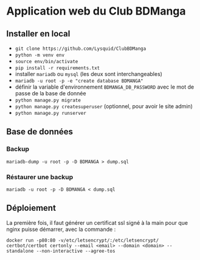 # Application web du Club BDManga

## Installer en local

 - `git clone https://github.com/Lysquid/ClubBDManga`
 - `python -m venv env`
 - `source env/bin/activate`
 - `pip install -r requirements.txt`
 - installer `mariadb` ou `mysql` (les deux sont interchangeables)
 - `mariadb -u root -p -e "create database BDMANGA"`
 - définir la variable d'environnement `BDMANGA_DB_PASSWORD` avec le mot de passe de la base de donnée
 - `python manage.py migrate`
 - `python manage.py createsuperuser` (optionnel, pour avoir le site admin)
 - `python manage.py runserver`

## Base de données

### Backup

`mariadb-dump -u root -p -D BDMANGA > dump.sql`

### Réstaurer une backup

`mariadb -u root -p -D BDMANGA < dump.sql`

## Déploiement

La première fois, il faut générer un certificat ssl signé à la main pour que nginx puisse démarrer, avec la commande :

`docker run -p80:80 -v/etc/letsencrypt/:/etc/letsencrypt/ certbot/certbot certonly --email <email> --domain <domain> --standalone --non-interactive --agree-tos`